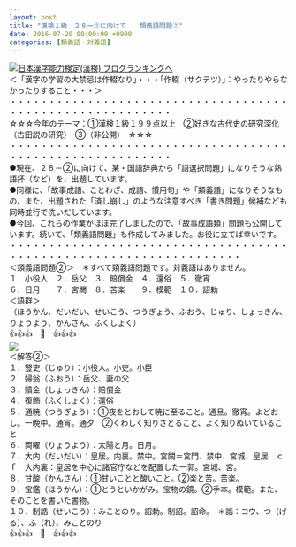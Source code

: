 ```yaml
---
layout: post
title: "漢検１級　２８ー②に向けて　　類義語問題②"
date: 2016-07-20 00:00:00 +0900
categories: [類義語・対義語]
---
```


[![](/syuusyuu9701/assets/images/漢検１級-２８ー②に向けて-類義語問題②-br_c_3028_1.gif)](http://blog.with2.net/link.php?1659096:3028 "日本漢字能力検定(漢検) ブログランキングへ")[日本漢字能力検定(漢検) ブログランキングへ](http://blog.with2.net/link.php?1659096:3028)  
＜「漢字の学習の大禁忌は作輟なり」・・・「作輟（サクテツ）」：やったりやらなかったりすること・・・＞  
・・・・・・・・・・・・・・・・・・・・・・・・・・・・・・・・・・・・・・・・・・・・・・・・・・・・・・・・・  
☆☆☆今年のテーマ：①漢検１級１９９点以上　②好きな古代史の研究深化（古田説の研究）　③（非公開）　☆☆☆　　  
・・・・・・・・・・・・・・・・・・・・・・・・・・・・・・・・・・・・・・・・・・・・・・・・・・・・・・・・・  
●現在、２８－②に向けて、某・国語辞典から「語選択問題」になりそうな熟語抔（など）を、出題しています。  
●同様に、「故事成語、ことわざ、成語、慣用句」や「類義語」になりそうなもの、また、出題された「済し崩し」のような注意すべき「書き問題」候補なども同時並行で洗いだしています。  
●今回、これらの作業がほぼ完了しましたので、「故事成語類」問題も公開しています。続いて、「類義語問題」も作成してみました。お役に立てば幸いです。  
・・・・・・・・・・・・・・・・・・・・・・・・・・・・・・・・・・・・・・・・・・・・・・・・・・・・・・・・・・・・・・・・・・  
＜類義語問題②＞　＊すべて類義語問題です。対義語はありません。  
１．小役人　２．岳父　３．賠償金　４．還俗　５．徹宵  
６．日月　　７．宮闕　８．苦楽　　９．模範　１０．詔勅  
＜語群＞  
（ほうかん、だいだい、せいこう、つうぎょう、ふおう、じゅり、しょっきん、りょうよう、かんさん、ふくしょく）  
👍👍👍　🐒　👍👍👍  
![](/syuusyuu9701/assets/images/漢検１級-２８ー②に向けて-類義語問題②-23636b24480e4c3f6f7efddc54494ca0.png)  
＜解答②＞  
１．豎吏（じゅり）：小役人。小吏。小臣  
２．婦翁（ふおう）：岳父、妻の父  
３．贖金（しょっきん）：賠償金  
４．復飾（ふくしょく）：還俗  
５．通暁（つうぎょう）：①夜をとおして暁に至ること。通旦。徹宵。よどおし。一晩中。通宵。通夕　②くわしく知りさとること、よく知りぬいていること  
６．両曜（りょうよう）：太陽と月。日月。  
７．大内（だいだい）：皇居。内裏。禁中。宮闕＝宮門、禁中、宮城、皇居　ｃｆ　大内裏：皇居を中心に諸官庁などを配置した一郭。宮城、宮。  
８．甘酸（かんさん）：①甘いことと酸いこと。②楽と苦。苦楽。  
９．宝鑑（ほうかん）：①とうといかがみ。宝物の鏡。②手本。模範。また、そのことを書いた書物。  
１０．制誥（せいこう）：みことのり。詔勅。制詔。詔命。　＊誥：コウ、つ（げる）、ふ（れ）、みことのり  
👍👍👍　🐒　👍👍👍  
  
  
